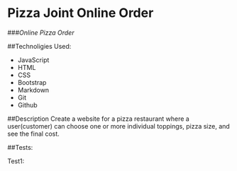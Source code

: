 # Pizza Joint Online Order

###_Online Pizza Order_

##Technoligies Used:

* JavaScript
* HTML
* CSS
* Bootstrap
* Markdown
* Git
* Github

##Description
Create a website for a pizza restaurant where a user(customer) can choose one or more individual toppings, pizza size, and see the final cost. 

##Tests:

Test1: 
